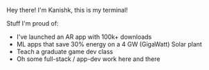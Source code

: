 Hey there! I'm Kanishk, this is my terminal!

Stuff I'm proud of:
- I've launched an AR app with 100k+ downloads
- ML apps that save 30% energy on a 4 GW (GigaWatt) Solar plant
- Teach a graduate game dev class 
- Oh some full-stack / app-dev work here and there
